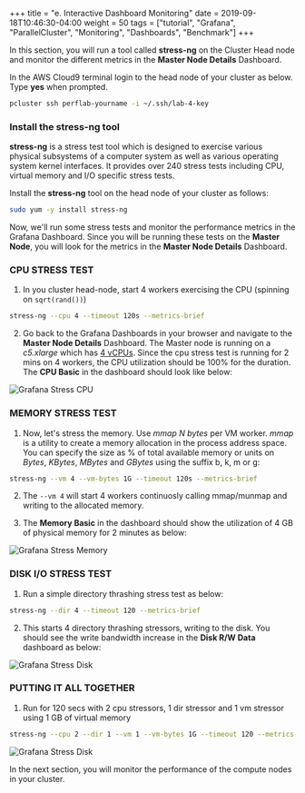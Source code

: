 +++
title = "e. Interactive Dashboard Monitoring"
date = 2019-09-18T10:46:30-04:00
weight = 50
tags = ["tutorial", "Grafana", "ParallelCluster", "Monitoring", "Dashboards", "Benchmark"]
+++

In this section, you will run a tool called **stress-ng** on the Cluster Head node and monitor the different metrics in the **Master Node Details** Dashboard.


In the AWS Cloud9 terminal login to the head node of your cluster as below. Type **yes** when prompted.

```bash
pcluster ssh perflab-yourname -i ~/.ssh/lab-4-key
```

### Install the stress-ng tool

**stress-ng** is a stress test tool which is designed to exercise various physical subsystems of a computer system as well as various operating system kernel interfaces. It provides over 240 stress tests including CPU, virtual memory and I/O specific stress tests.

Install the **stress-ng** tool on the head node of your cluster as follows:

```bash
sudo yum -y install stress-ng
```

Now, we'll run some stress tests and monitor the performance metrics in the Grafana Dashboard. Since you will be running these tests on the **Master Node**, you will look for the metrics in the **Master Node Details** Dashboard.

### CPU STRESS TEST

1. In you cluster head-node, start 4 workers exercising the CPU (spinning on `sqrt(rand())`)

```bash
stress-ng --cpu 4 --timeout 120s --metrics-brief
```

2. Go back to the Grafana Dashboards in your browser and navigate to the **Master Node Details** Dashboard. The Master node is running on a *c5.xlarge* which has [4 vCPUs](https://instaguide.io/info.html?type=c5.xlarge). Since the cpu stress test is running for 2 mins on 4 workers, the CPU utilization should be 100% for the duration. The **CPU Basic** in the dashboard should look like below:

![Grafana Stress CPU](/images/monitoring/grafana-master-stress-cpu.png)


### MEMORY STRESS TEST

1. Now, let's stress the memory. Use *mmap N bytes* per VM worker. *mmap* is a utility to create a memory allocation in the process address space. You can specify the size as % of total available memory or units on *Bytes*, *KBytes*, *MBytes* and *GBytes* using the suffix b, k, m or g:

```bash
stress-ng --vm 4 --vm-bytes 1G --timeout 120s --metrics-brief
```

2. The `--vm 4` will start 4 workers continuosly calling mmap/munmap and writing to the allocated memory.

3. The **Memory Basic** in the dashboard should show the utilization of 4 GB of physical memory for 2 minutes as below:

![Grafana Stress Memory](/images/monitoring/grafana-master-stress-memory.png)


### DISK I/O STRESS TEST

1. Run a simple directory thrashing stress test as below:

```bash
stress-ng --dir 4 --timeout 120 --metrics-brief
```

2. This starts 4 directory thrashing stressors, writing to the disk. You should see the write bandwidth increase in the **Disk R/W Data** dashboard as below:

![Grafana Stress Disk](/images/monitoring/grafana-master-stress-disk.png)

### PUTTING IT ALL TOGETHER

1. Run for 120 secs with 2 cpu stressors, 1 dir stressor and 1 vm stressor using 1 GB of virtual memory

```bash
stress-ng --cpu 2 --dir 1 --vm 1 --vm-bytes 1G --timeout 120 --metrics-brief
```

![Grafana Stress Disk](/images/monitoring/grafana-master-stress-all.png)

In the next section, you will monitor the performance of the compute nodes in your cluster.
